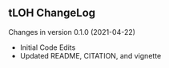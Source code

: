 ## tLOH ChangeLog

Changes in version 0.1.0 (2021-04-22)        
+ Initial Code Edits            
+ Updated README, CITATION, and vignette
